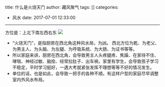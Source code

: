 title: 什么是火烧天门
author: 藏风聚气
tags: []
categories:
  - 风水
date: 2017-07-01 12:33:00
---

方位是：上北下南左西右东
![](http://fs-image.pull.net.cn/17-7-1/74445845.jpg!800)

- “火烧天门”，是指厨房在西北角这种风水局，为凶。
西北方位为乾、为老父、为男主人、为头脑、为左腿、为呼吸系统、为大肠、为证书等等。
- 所以家庭来讲，厨房在西北角，会导致男主人头疼腿疼、焦躁、在家待不住、哮喘、神经过敏、脑拴、经常拉肚子、出车祸，家里有学生，会导致孩子学习不稳定，平时学习挺好，一遇大考就紧张发挥不理想等等不好的情况发生。
- 单位的话，也是如此，会导致一把手的各种不顺。有这样户型的家庭尽早调整室内外风水布局。
